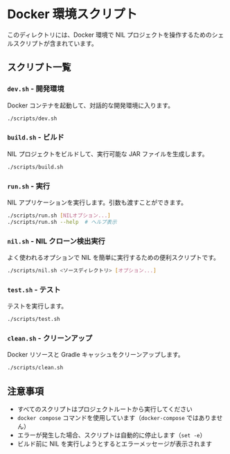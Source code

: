# Docker 環境スクリプト

このディレクトリには、Docker 環境で NIL プロジェクトを操作するためのシェルスクリプトが含まれています。

## スクリプト一覧

### `dev.sh` - 開発環境

Docker コンテナを起動して、対話的な開発環境に入ります。

```bash
./scripts/dev.sh
```

### `build.sh` - ビルド

NIL プロジェクトをビルドして、実行可能な JAR ファイルを生成します。

```bash
./scripts/build.sh
```

### `run.sh` - 実行

NIL アプリケーションを実行します。引数も渡すことができます。

```bash
./scripts/run.sh [NILオプション...]
./scripts/run.sh --help  # ヘルプ表示
```

### `nil.sh` - NIL クローン検出実行

よく使われるオプションで NIL を簡単に実行するための便利スクリプトです。

```bash
./scripts/nil.sh <ソースディレクトリ> [オプション...]
```

### `test.sh` - テスト

テストを実行します。

```bash
./scripts/test.sh
```

### `clean.sh` - クリーンアップ

Docker リソースと Gradle キャッシュをクリーンアップします。

```bash
./scripts/clean.sh
```

## 注意事項

- すべてのスクリプトはプロジェクトルートから実行してください
- `docker compose` コマンドを使用しています（`docker-compose` ではありません）
- エラーが発生した場合、スクリプトは自動的に停止します（`set -e`）
- ビルド前に NIL を実行しようとするとエラーメッセージが表示されます
